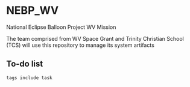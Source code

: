 # NEBP_WV

National Eclipse Balloon Project WV Mission

The team comprised from WV Space Grant and Trinity Christian School (TCS) will use this repository to manage its system artifacts

## To-do list
```tasks
tags include task
```
